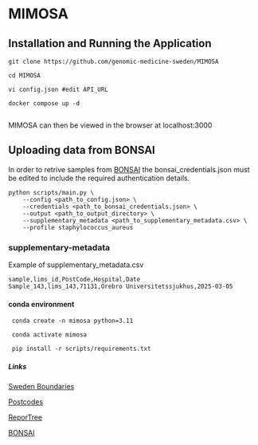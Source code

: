 # MIMOSA 
 
## Installation and Running the Application


```
git clone https://github.com/genomic-medicine-sweden/MIMOSA

cd MIMOSA

vi config.json #edit API_URL

docker compose up -d
 
```
MIMOSA can then be viewed in the browser at localhost:3000



## Uploading data from BONSAI
In order to retrive samples from [BONSAI](https://github.com/SMD-Bioinformatics-Lund/bonsai) the bonsai_credentials.json
must be edited to include the required authentication details.

``` 
python scripts/main.py \
    --config <path_to_config.json> \
    --credentials <path_to_bonsai_credentials.json> \
    --output <path_to_output_directory> \
    --supplementary_metadata <path_to_supplementary_metadata.csv> \
    --profile staphylococcus_aureus
```

### supplementary-metadata
Example of supplementary_metadata.csv
```
sample,lims_id,PostCode,Hospital,Date
Sample_143,lims_143,71131,Örebro Universitetssjukhus,2025-03-05
```

#### conda environment

```
 conda create -n mimosa python=3.11

 conda activate mimosa

 pip install -r scripts/requirements.txt

``` 

##### Links

[Sweden Boundaries](https://cartographyvectors.com/map/1521-sweden-with-regions)

[Postcodes](https://www.geonames.org/)

[ReporTree](https://github.com/insapathogenomics/ReporTree)

[BONSAI](https://github.com/SMD-Bioinformatics-Lund/bonsai)
